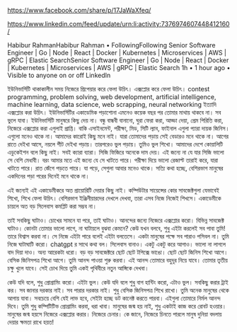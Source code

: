 https://www.facebook.com/share/p/17JaWaXfeq/

https://www.linkedin.com/feed/update/urn:li:activity:7376974607448412160/



Habibur RahmanHabibur Rahman
 • FollowingFollowing
Senior Software Engineer | Go | Node | React | Docker | Kubernetes | Microservices | AWS | gRPC | Elastic SearchSenior Software Engineer | Go | Node | React | Docker | Kubernetes | Microservices | AWS | gRPC | Elastic Search
1h •  1 hour ago • Visible to anyone on or off LinkedIn


ইউনিভার্সিটি থাকাকালীন সময় নিজেরে প্রিপেয়ার করে ফেলা উচিৎ। এক্সপ্লোর করে ফেলা উচিৎ। contest programming, problem solving, web development, artificial intelligence, machine learning, data science, web scrapping, neural networking ইত্যাদি এক্সপ্লোর করা উচিৎ। ইউনিভার্সিটির একাডেমিক পড়াশোনা এমনেও কয়েক বছর পর তোমার মাথায় থাকবে না। সব ভুলে যাবা। ইউনিভার্সিটি মানুষরে কিছু দেয় না। বন্ধু বান্ধবী বানানো, ঘুরা ফেরা করা, আড্ডা দেয়া, প্রেম পিরিতি করা, নিজেরে এক্সপ্লোর করা এগুলাই প্রাপ্তি। বাকি এসাইনমেন্ট, পরীক্ষা, মিড, সিটি ল্যাব, ফাইনাল এগুলা প্যারা দায়ক জিনিস। এগুলো মনেও থাকে না। আমাদের কারোই কিছু মনে নাই। যারা তোমাদের পড়ায় সেই বেডারও মনে থাকে না। আগের রাতে দেইখা আসে, নয়লে শীট দেইখা পড়ায়। তারপরেও ভুল পড়ায়। তুমিও ভুল শিখো। আমাদের দেশে কোয়ালিটি এডুকেইশন বলে কিছু নাই। সবই ক্যারা ব্যারা। সিজি ফিজিরে অনেকে দাম দেয়। এই জন্যে না যে যার সিজি ভালো সে বেশি মেধাবী। বরং আমার মতে এই জন্যে যে সে খাটতে পারে। পরীক্ষা দিয়ে ভালো রেজাল্ট তারাই করে, যারা খাটতে পারে। রাত জেঁগে পড়তে পারে। যা পড়ে, সেগুলা আবার মনেও থাকে। সত্যি কথা হচ্ছে, বেশিরভাগ মানুষের একদিনের পড়া পরের দিনেই মনে থাকে না। 

এই জন্যেই এই একাডেমীকরে অত প্রায়োরিটি দেয়ার কিছু নাই। কম্পিউটার সায়েন্সের কোর সাবজেক্টগুলা যেভাবেই শিখো, শিখে ফেলা উচিৎ। বেশিরভাগ ইঞ্জিনীয়ারদের দেখলে দেখবা, তারা এসব নিজে নিজেই শিখসে। একাডেমীকে চায়লে অত বড় সিলেবাস কমপ্লিট করা সম্ভব না। 

তাই সবকিছু ঘাটাও। চোখের সামনে যা পরে, তাই ঘাটাও। আনন্দের জন্যে নিজেরে এক্সপ্লোর করো। বিভিন্ন সাবজেক্ট ঘাটাও। কোনটা তোমার ভালো লাগে, না ঘাটায়লে বুঝবা কেমনে? কেউ যখন বলবে, শুধু এইটা করলেই সব পাবা তুমি! তারে বিশ্বাস করবা না। সে নিজে এইটা পারে বলেই এইটা বলতেসে। একটা মানুষের পক্ষে সব পারাও পসিবল না। তুমি নিজে ঘাটাঘাটি করো। chatgpt র সাথে কথা বল। সিলেবাস বানাও। একটু একটু করে আগাও। ভালো না লাগলে বাদ দিয়া দাও। অন্য আরেকটা ধরো। বড় বড় সাবজেক্টরে ছোট ছোট টপিক্সে ভাঙো। ছোট ছোট জিনিস শিখো আগে। বেসিক জিনিসপত্র শিখো আগে। তুমি আনন্দ পাওয়া শুরু করবা। এই আনন্দ তোমারে বহুদূর নিয়ে যাবে। তোমার তৃতীয় চক্ষু খুলে যাবে। সেই চোখ দিয়ে তুমি একই পৃথিবীরে নতুন আঙ্গিকে দেখবা।

কেউ যদি বলে, শুধু প্রোগ্রামিং করো। এইটা ভুল। কেউ যদি বলে শুধু বাগ হান্টিং করো, এটাও ভুল। সবকিছু করার ট্রাই কর। সব জানার দরকার নাই। সব পারার দরকার নাই। শুধু বেসিক জিনিসপত্র শিখে রাখো। তুমি অনেক মানুষের থেকে আগায় যাবা। সবচেয়ে বেশি যেই লাভ হবে, সেইটা হচ্ছে ডট কানেক্ট করতে পারবা। এইগুলা তোমারে নির্মল আনন্দ দিবে। তুমি শুধু কম্পিটিটিভ প্রোগ্রামিং করবা, ধরা খাবা। মানুষের জন্ম হয় নাই, শুধু একটাই কাজ করে রোবট হওয়ার। মানুষের জন্ম হয়সে নিজেরে এক্সপ্লোর করার। নিজেরে চেনার। কে জানে, নিজেরে চিনতে পারলে মানুষ দুনিয়া বদলায় দেয়ার ক্ষমতা রাখে হয়ত!


